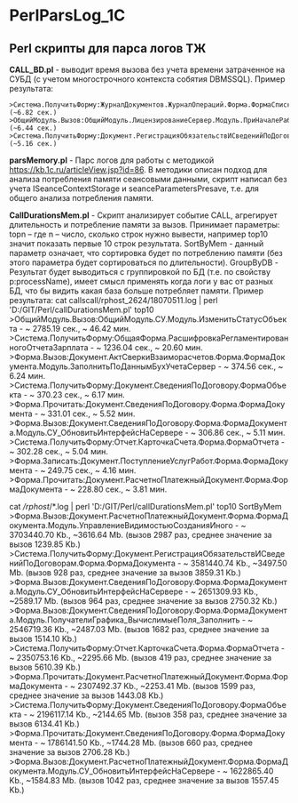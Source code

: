 # PerlParsLog_1C
Perl cкрипты для парса логов ТЖ
---
**CALL_BD.pl** - выводит время вызова без учета времени затраченное на СУБД (с учетом многострочного контекста собятия DBMSSQL).
Пример результата:

    >Система.ПолучитьФорму:ЖурналДокументов.ЖурналОпераций.Форма.ФормаСписка;ОбщаяФорма.ФормаСтарт;ОбщаяФорма.СУ_ПодписаниеДокументов;ОбщаяФор>ма.ФормаВыбораТекущейОрганизации;Обработка.ИнформационныйЦентр.Форма.ИнформационныйЦентр;Обработка.ПолнотекстовыйПоискВДанных.Форма.Упрощ>еннаяФорма-6822000 (~6.82 сек.)
    >ОбщийМодуль.Вызов:ОбщийМодуль.ЛицензированиеСервер.Модуль.ПриНачалеРаботыСистемы-6442992 (~6.44 сек.)
    >Система.ПолучитьФорму:Документ.РегистрацияОбязательствИСведенийПоДоговорам.ФормаОбъекта-5164006 (~5.16 сек.)
  

**parsMemory.pl** - Парс логов для работы с методикой https://kb.1c.ru/articleView.jsp?id=86.
В методики описан подход для анализа потребления памяти сеансовыми данными, скрипт написал без учета 
ISeanceContextStorage и seanceParametersPresave, т.е. для общего анализа потребления памяти.

**CallDurationsMem.pl** - Скрипт анализирует событие CALL, агрегирует длительность и потребление памяти за вызов. 
Принимает параметры:
    topn – где n – число, сколько строк нужно вывести, например top10 значит показать первые 10 строк результата.
    SortByMem - данный параметр означает, что сортировка будет по потреблению памяти (без этого параметра будет сортироваться по длительности). 
    GroupByDB - Результат будет выводиться с группировкой по БД (т.е. по свойству p:processName), имеет смысл применять когда логи у вас от разных БД, что бы видить какая база больше потребляет памяти.
Пример результата:
cat callscall/rphost_2624/18070511.log | perl 'D:/GIT/Perl/callDurationsMem.pl' top10
    >ОбщийМодуль.Вызов:ОбщийМодуль.СУ.Модуль.ИзменитьСтатусОбъекта - ~ 2785.19 сек., ~ 46.42 мин.
    >Система.ПолучитьФорму:ОбщаяФорма.РасшифровкаРегламентированногоОтчетаЗарплата - ~ 1236.04 сек., ~ 20.60 мин.
    >Форма.Вызов:Документ.АктСверкиВзаиморасчетов.Форма.ФормаДокумента.Модуль.ЗаполнитьПоДаннымБухУчетаСервер - ~ 374.56 сек., ~ 6.24 мин.
    >Система.ПолучитьФорму:Документ.СведенияПоДоговору.ФормаОбъекта - ~ 370.23 сек., ~ 6.17 мин.
    >Форма.Прочитать:Документ.СведенияПоДоговору.Форма.ФормаДокумента - ~ 331.01 сек., ~ 5.52 мин.
    >Форма.Вызов:Документ.СведенияПоДоговору.Форма.ФормаДокумента.Модуль.СУ_ОбновитьИнтерфейсНаСервере - ~ 306.86 сек., ~ 5.11 мин.
    >Система.ПолучитьФорму:Отчет.КарточкаСчета.Форма.ФормаОтчета - ~ 302.28 сек., ~ 5.04 мин.
    >Форма.Записать:Документ.ПоступлениеУслугРабот.Форма.ФормаДокумента - ~ 249.75 сек., ~ 4.16 мин.
    >Форма.Прочитать:Документ.РасчетноПлатежныйДокумент.Форма.ФормаДокумента - ~ 228.80 сек., ~ 3.81 мин.

 cat */rphost*/*.log | perl 'D:/GIT/Perl/callDurationsMem.pl' top10 SortByMem
    >Форма.Вызов:Документ.РасчетноПлатежныйДокумент.Форма.ФормаДокумента.Модуль.УправлениеВидимостьюСозданияИного - ~ 3703440.70 Kb., ~3616.64 Mb. (вызов 2987 раз, среднее значение за вызов 1239.85 Kb.)
    >Система.ПолучитьФорму:Документ.РегистрацияОбязательствИСведенийПоДоговорам.Форма.ФормаДокумента - ~ 3581440.74 Kb., ~3497.50 Mb. (вызов 928 раз, среднее значение за вызов 3859.31 Kb.)
    >Форма.Вызов:Документ.СведенияПоДоговору.Форма.ФормаДокумента.Модуль.СУ_ОбновитьИнтерфейсНаСервере - ~ 2651309.93 Kb., ~2589.17 Mb. (вызов 964 раз, среднее значение за вызов 2750.32 Kb.)
    >Форма.Вызов:Документ.СведенияПоДоговору.Форма.ФормаДокумента.Модуль.ПолучателиГрафика_ВычислимыеПоля_Заполнить - ~ 2546719.36 Kb., ~2487.03 Mb. (вызов 1682 раз, среднее значение за вызов 1514.10 Kb.)
    >Система.ПолучитьФорму:Отчет.КарточкаСчета.Форма.ФормаОтчета - ~ 2350753.16 Kb., ~2295.66 Mb. (вызов 419 раз, среднее значение за вызов 5610.39 Kb.)
    >Форма.Прочитать:Документ.РасчетноПлатежныйДокумент.Форма.ФормаДокумента - ~ 2307492.37 Kb., ~2253.41 Mb. (вызов 1599 раз, среднее значение за вызов 1443.08 Kb.)
    >Система.ПолучитьФорму:Документ.СведенияПоДоговору.ФормаОбъекта - ~ 2196117.14 Kb., ~2144.65 Mb. (вызов 358 раз, среднее значение за вызов 6134.41 Kb.)
    >Форма.Прочитать:Документ.СведенияПоДоговору.Форма.ФормаДокумента - ~ 1786141.50 Kb., ~1744.28 Mb. (вызов 660 раз, среднее значение за вызов 2706.28 Kb.)
    >Форма.Вызов:Документ.РасчетноПлатежныйДокумент.Форма.ФормаДокумента.Модуль.СУ_ОбновитьИнтерфейсНаСервере - ~ 1622865.40 Kb., ~1584.83 Mb. (вызов 1042 раз, среднее значение за вызов 1557.45 Kb.)